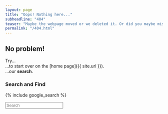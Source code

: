 ```yaml
---
layout: page
title: "Oops! Nothing here..."
subheadline: "404"
teaser: "Maybe the webpage moved or we deleted it. Or did you maybe mistype the URL?"
permalink: "/404.html"
---
```

## No problem!

Try...  
...to start over on the [home page]({{ site.url }}).  
...our **search**.


### Search and Find

{% include google_search %}

<form onsubmit="google_search()" >
  <input type="text" id="google-search" placeholder="Search">
</form>
